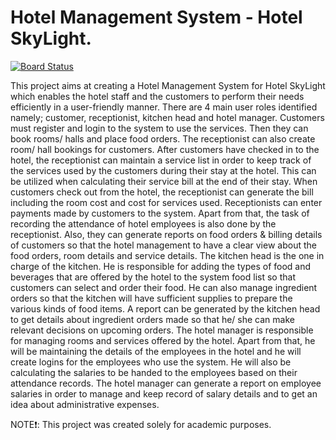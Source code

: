 # Hotel Management System - Hotel SkyLight.

[![Board Status](https://dev.azure.com/TeamIncognito/f58fb9f6-d9a8-4109-a149-b181ea244dfb/efdcb9bf-3867-4e85-8d06-add3c82da147/_apis/work/boardbadge/83786d85-60d8-4835-b8a3-aafa5a5d3251?columnOptions=1)](https://dev.azure.com/TeamIncognito/f58fb9f6-d9a8-4109-a149-b181ea244dfb/_boards/board/t/efdcb9bf-3867-4e85-8d06-add3c82da147/Microsoft.RequirementCategory/)

This project aims at creating a Hotel Management System for Hotel SkyLight which enables the hotel staff and the customers to perform their needs efficiently in a user-friendly manner. There are 4 main user roles identified namely; customer, receptionist, kitchen head and hotel manager. Customers must register and login to the system to use the services. Then they can book rooms/ halls and place food orders. The receptionist can also create room/ hall bookings for customers. After customers have checked in to the hotel, the receptionist can maintain a service list in order to keep track of the services used by the customers during their stay at the hotel. This can be utilized when calculating their service bill at the end of their stay. When customers check out from the hotel, the receptionist can generate the bill including the room cost and cost for services used. Receptionists can enter payments made by customers to the system. Apart from that, the task of recording the attendance of hotel employees is also done by the receptionist. Also, they can generate reports on food orders & billing details of customers so that the hotel management to have a clear view about the food orders, room details and service details. The kitchen head is the one in charge of the kitchen. He is responsible for adding the types of food and beverages that are offered by the hotel to the system food list so that customers can select and order their food. He can also manage ingredient orders so that the kitchen will have sufficient supplies to prepare the various kinds of food items. A report can be generated by the kitchen head to get details about ingredient orders made so that he/ she can make relevant decisions on upcoming orders. The hotel manager is responsible for managing rooms and services offered by the hotel. Apart from that, he will be maintaining the details of the employees in the hotel and he will create logins for the employees who use the system. He will also be calculating the salaries to be handed to the employees based on their attendance records. The hotel manager can generate a report on employee salaries in order to manage and keep record of salary details and to get an idea about administrative expenses.

NOTE❗: This project was created solely for academic purposes.
